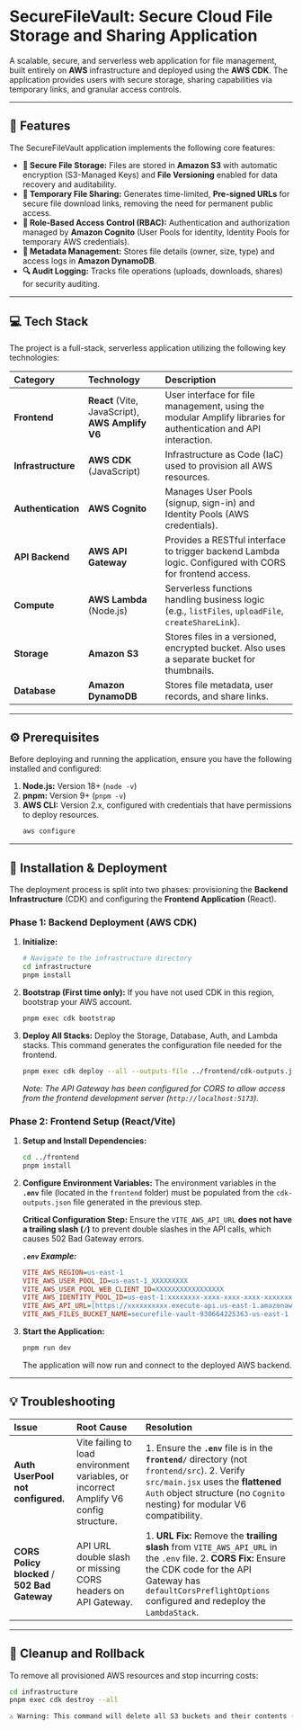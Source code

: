 # SecureFileVault: Secure Cloud File Storage and Sharing Application

A scalable, secure, and serverless web application for file management, built entirely on **AWS** infrastructure and deployed using the **AWS CDK**. The application provides users with secure storage, sharing capabilities via temporary links, and granular access controls.

---

## 🌟 Features

The SecureFileVault application implements the following core features:

- **🔐 Secure File Storage:** Files are stored in **Amazon S3** with automatic encryption (S3-Managed Keys) and **File Versioning** enabled for data recovery and auditability.
- **🔗 Temporary File Sharing:** Generates time-limited, **Pre-signed URLs** for secure file download links, removing the need for permanent public access.
- **👤 Role-Based Access Control (RBAC):** Authentication and authorization managed by **Amazon Cognito** (User Pools for identity, Identity Pools for temporary AWS credentials).
- **📝 Metadata Management:** Stores file details (owner, size, type) and access logs in **Amazon DynamoDB**.
- **🔍 Audit Logging:** Tracks file operations (uploads, downloads, shares) for security auditing.

---

## 💻 Tech Stack

The project is a full-stack, serverless application utilizing the following key technologies:

| Category           | Technology                                       | Description                                                                                                     |
| :----------------- | :----------------------------------------------- | :-------------------------------------------------------------------------------------------------------------- |
| **Frontend**       | **React** (Vite, JavaScript), **AWS Amplify V6** | User interface for file management, using the modular Amplify libraries for authentication and API interaction. |
| **Infrastructure** | **AWS CDK** (JavaScript)                         | Infrastructure as Code (IaC) used to provision all AWS resources.                                               |
| **Authentication** | **AWS Cognito**                                  | Manages User Pools (signup, sign-in) and Identity Pools (AWS credentials).                                      |
| **API Backend**    | **AWS API Gateway**                              | Provides a RESTful interface to trigger backend Lambda logic. Configured with CORS for frontend access.         |
| **Compute**        | **AWS Lambda** (Node.js)                         | Serverless functions handling business logic (e.g., `listFiles`, `uploadFile`, `createShareLink`).              |
| **Storage**        | **Amazon S3**                                    | Stores files in a versioned, encrypted bucket. Also uses a separate bucket for thumbnails.                      |
| **Database**       | **Amazon DynamoDB**                              | Stores file metadata, user records, and share links.                                                            |

---

## ⚙️ Prerequisites

Before deploying and running the application, ensure you have the following installed and configured:

1.  **Node.js:** Version 18+ (`node -v`)
2.  **pnpm:** Version 9+ (`pnpm -v`)
3.  **AWS CLI:** Version 2.x, configured with credentials that have permissions to deploy resources.
    ```bash
    aws configure
    ```

---

## 🚀 Installation & Deployment

The deployment process is split into two phases: provisioning the **Backend Infrastructure** (CDK) and configuring the **Frontend Application** (React).

### Phase 1: Backend Deployment (AWS CDK)

1.  **Initialize:**

    ```bash
    # Navigate to the infrastructure directory
    cd infrastructure
    pnpm install
    ```

2.  **Bootstrap (First time only):** If you have not used CDK in this region, bootstrap your AWS account.

    ```bash
    pnpm exec cdk bootstrap
    ```

3.  **Deploy All Stacks:** Deploy the Storage, Database, Auth, and Lambda stacks. This command generates the configuration file needed for the frontend.
    ```bash
    pnpm exec cdk deploy --all --outputs-file ../frontend/cdk-outputs.json --require-approval never
    ```
    _Note: The API Gateway has been configured for CORS to allow access from the frontend development server (`http://localhost:5173`)._

### Phase 2: Frontend Setup (React/Vite)

1.  **Setup and Install Dependencies:**

    ```bash
    cd ../frontend
    pnpm install
    ```

2.  **Configure Environment Variables:**
    The environment variables in the **`.env`** file (located in the `frontend` folder) must be populated from the `cdk-outputs.json` file generated in the previous step.

    **Critical Configuration Step:** Ensure the `VITE_AWS_API_URL` **does not have a trailing slash (`/`)** to prevent double slashes in the API calls, which causes 502 Bad Gateway errors.

    **_`.env` Example:_**

    ```ini
    VITE_AWS_REGION=us-east-1
    VITE_AWS_USER_POOL_ID=us-east-1_XXXXXXXXX
    VITE_AWS_USER_POOL_WEB_CLIENT_ID=XXXXXXXXXXXXXXXXX
    VITE_AWS_IDENTITY_POOL_ID=us-east-1:xxxxxxxx-xxxx-xxxx-xxxx-xxxxxxxxxxxx
    VITE_AWS_API_URL=[https://xxxxxxxxxx.execute-api.us-east-1.amazonaws.com/prod](https://xxxxxxxxxx.execute-api.us-east-1.amazonaws.com/prod)
    VITE_AWS_FILES_BUCKET_NAME=securefile-vault-930664225363-us-east-1
    ```

3.  **Start the Application:**
    ```bash
    pnpm run dev
    ```
    The application will now run and connect to the deployed AWS backend.

---

## 💡 Troubleshooting

| Issue                                         | Root Cause                                                                            | Resolution                                                                                                                                                                                                                      |
| :-------------------------------------------- | :------------------------------------------------------------------------------------ | :------------------------------------------------------------------------------------------------------------------------------------------------------------------------------------------------------------------------------ |
| **Auth UserPool not configured.**             | Vite failing to load environment variables, or incorrect Amplify V6 config structure. | 1. Ensure the **`.env`** file is in the **`frontend/`** directory (not `frontend/src`). 2. Verify `src/main.jsx` uses the **flattened** `Auth` object structure (no `Cognito` nesting) for modular V6 compatibility.            |
| **CORS Policy blocked** / **502 Bad Gateway** | API URL double slash or missing CORS headers on API Gateway.                          | 1. **URL Fix:** Remove the **trailing slash** from `VITE_AWS_API_URL` in the `.env` file. 2. **CORS Fix:** Ensure the CDK code for the API Gateway has `defaultCorsPreflightOptions` configured and redeploy the `LambdaStack`. |

---

## 🧹 Cleanup and Rollback

To remove all provisioned AWS resources and stop incurring costs:

```bash
cd infrastructure
pnpm exec cdk destroy --all

⚠️ Warning: This command will delete all S3 buckets and their contents (including your files) due to the development-focused RemovalPolicy.DESTROY settings in the CDK stacks.
```
